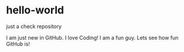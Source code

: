 # hello-world
just a check repository

I am just new in GitHub. I love Coding!
I am a fun guy. Lets see how fun GitHub is!
